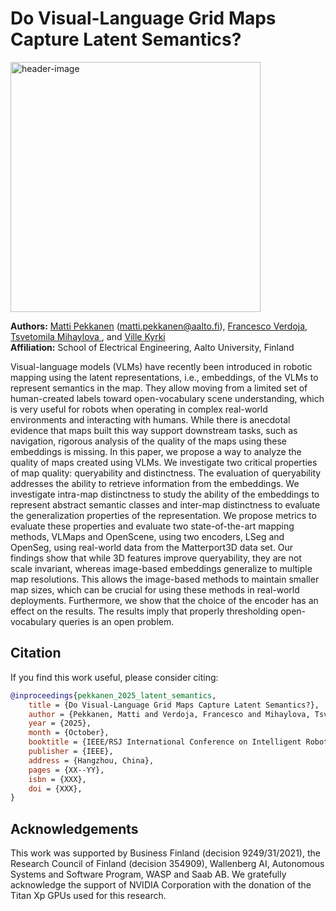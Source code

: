 # Do Visual-Language Grid Maps Capture Latent Semantics?

<img src="../img/header.png" alt="header-image" class="center" width="400"/>

**Authors:** [Matti Pekkanen](https://research.aalto.fi/en/persons/matti-pekkanen) (<matti.pekkanen@aalto.fi>), [Francesco Verdoja](https://research.aalto.fi/en/persons/francesco-verdoja), [Tsvetomila Mihaylova ](https://research.aalto.fi/en/persons/tsvetomila-mihaylova), and [Ville Kyrki](https://research.aalto.fi/en/persons/ville-kyrki)\
**Affiliation:** School of Electrical Engineering, Aalto University, Finland

Visual-language models (VLMs) have recently been introduced in robotic mapping using the latent representations, i.e., embeddings, of the VLMs to represent semantics in the map. They allow moving from a limited set of human-created labels toward open-vocabulary scene understanding, which is very useful for robots when operating in complex real-world environments and interacting with humans. While there is anecdotal evidence that maps built this way support downstream tasks, such as navigation, rigorous analysis of the quality of the maps using these embeddings is missing.
In this paper, we propose a way to analyze the quality of maps created using VLMs. We investigate two critical properties of map quality: queryability and distinctness. The evaluation of queryability addresses the ability to retrieve information from the embeddings. We investigate intra-map distinctness to study the ability of the embeddings to represent abstract semantic classes and inter-map distinctness to evaluate the generalization properties of the representation.
We propose metrics to evaluate these properties and evaluate two state-of-the-art mapping methods, VLMaps and OpenScene, using two encoders, LSeg and OpenSeg, using real-world data from the Matterport3D data set. Our findings show that while 3D features improve queryability, they are not scale invariant, whereas image-based embeddings generalize to multiple map resolutions. This allows the image-based methods to maintain smaller map sizes, which can be crucial for using these methods in real-world deployments. Furthermore, we show that the choice of the encoder has an effect on the results. The results imply that properly thresholding open-vocabulary queries is an open problem.


## Citation

If you find this work useful, please consider citing:

```bibtex
@inproceedings{pekkanen_2025_latent_semantics,
	title = {Do Visual-Language Grid Maps Capture Latent Semantics?},
	author = {Pekkanen, Matti and Verdoja, Francesco and Mihaylova, Tsvetomila and Kyrki, Ville},
	year = {2025},
	month = {October},
	booktitle = {IEEE/RSJ International Conference on Intelligent Robots and Systems (IROS)},
	publisher = {IEEE},
	address = {Hangzhou, China},
	pages = {XX--YY},
	isbn = {XXX},
	doi = {XXX},
}

```

## Acknowledgements

This work was supported by Business Finland (decision 9249/31/2021), the Research Council of Finland (decision 354909), Wallenberg AI, Autonomous Systems and Software Program, WASP and Saab AB. We gratefully acknowledge the support of NVIDIA Corporation with the donation of the Titan Xp GPUs used for this research.
